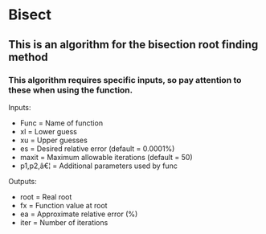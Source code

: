 # Bisect
## This is an algorithm for the bisection root finding method
### This algorithm requires specific inputs, so pay attention to these when using the function.

Inputs:
* Func = Name of function 
* xl = Lower guess 
* xu = Upper guesses
* es = Desired relative error (default = 0.0001%)
* maxit = Maximum allowable iterations (default = 50)
* p1,p2,â€¦ = Additional parameters used by func

Outputs:
* root = Real root
* fx = Function value at root
* ea = Approximate relative error (%)
* iter = Number of iterations
